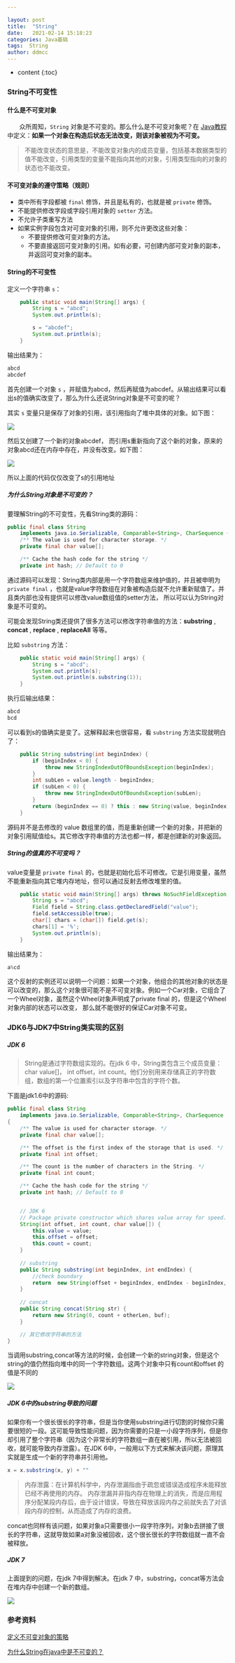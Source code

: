 ```yaml
---

layout: post
title:  "String"
date:   2021-02-14 15:18:23
categories: Java基础
tags:  String
author: ddmcc
---
```


* content
{:toc}


### **String不可变性** 

#### **什么是不可变对象**

       众所周知，`String` 对象是不可变的。那么什么是不可变对象呢？在 [Java教程](https://docs.oracle.com/javase/tutorial/essential/concurrency/immutable.html) 中定义：**如果一个对象在构造后状态无法改变，则该对象被视为不可变。**

>不能改变状态的意思是，不能改变对象内的成员变量，包括基本数据类型的值不能改变，引用类型的变量不能指向其他的对象，引用类型指向的对象的状态也不能改变。




#### **不可变对象的遵守策略（规则）**

- 类中所有字段都被 `final` 修饰，并且是私有的，也就是被 `private` 修饰。
- 不能提供修改字段或字段引用对象的 `setter` 方法。
- 不允许子类重写方法
- 如果实例字段包含对可变对象的引用，则不允许更改这些对象：
  - 不要提供修改可变对象的方法。
  - 不要直接返回可变对象的引用。如有必要，可创建内部可变对象的副本，并返回可变对象的副本。
  

#### **String的不可变性**

定义一个字符串 `s`：

```java
    public static void main(String[] args) {
        String s = "abcd";
        System.out.println(s);

        s = "abcdef";
        System.out.println(s);
    }
```

输出结果为：

```java
abcd
abcdef
```

首先创建一个对象 `s` ，并赋值为abcd，然后再赋值为abcdef。从输出结果可以看出s的值确实改变了，那么为什么还说String对象是不可变的呢？

其实 `s` 变量只是保存了对象的引用，该引用指向了堆中具体的对象。如下图：

![](https://ddmcc-1255635056.file.myqcloud.com/8d3094e8-4633-4c51-910d-e6583eaf13b0.png)


然后又创建了一个新的对象abcdef， 而引用s重新指向了这个新的对象，原来的对象abcd还在内存中存在，并没有改变。如下图：

![](https://ddmcc-1255635056.file.myqcloud.com/28a6c330-391f-4512-8732-ad9d6b60d7d9.png)


所以上面的代码仅仅改变了s的引用地址


##### **为什么String对象是不可变的？**

要理解String的不可变性，先看String类的源码：

```java
public final class String
    implements java.io.Serializable, Comparable<String>, CharSequence {
    /** The value is used for character storage. */
    private final char value[];

    /** Cache the hash code for the string */
    private int hash; // Default to 0
```

通过源码可以发现：String类内部是用一个字符数组来维护值的，并且被申明为 `private final` ，也就是value字符数组在对象被构造后就不允许重新赋值了。并且类内部也没有提供可以修改value数组值的setter方法，
所以可以认为String对象是不可变的。

可能会发现String类还提供了很多方法可以修改字符串值的方法：**substring** , **concat** , **replace** , **replaceAll** 等等。

比如 `substring` 方法：

```java
    public static void main(String[] args) {
        String s = "abcd";
        System.out.println(s);
        System.out.println(s.substring(1));
    }
```

执行后输出结果：

```java
abcd
bcd
```

可以看到s的值确实是变了。这解释起来也很容易，看 `substring` 方法实现就明白了：


```java
    public String substring(int beginIndex) {
        if (beginIndex < 0) {
            throw new StringIndexOutOfBoundsException(beginIndex);
        }
        int subLen = value.length - beginIndex;
        if (subLen < 0) {
            throw new StringIndexOutOfBoundsException(subLen);
        }
        return (beginIndex == 0) ? this : new String(value, beginIndex, subLen);
    }
```

源码并不是去修改的 value 数组里的值，而是重新创建一个新的对象，并把新的对象引用赋值给s。其它修改字符串值的方法也都一样，都是创建新的对象返回。


##### **String的值真的不可变吗？**

value变量是 `private final` 的，也就是初始化后不可修改。它是引用变量，虽然不能重新指向其它堆内存地址，但可以通过反射去修改堆里的值。

```java
    public static void main(String[] args) throws NoSuchFieldException, IllegalAccessException {
        String s = "abcd";
        Field field = String.class.getDeclaredField("value");
        field.setAccessible(true);
        char[] chars = (char[]) field.get(s);
        chars[1] = '%';
        System.out.println(s);
    }
```


输出结果为：

```java
a%cd
```

这个反射的实例还可以说明一个问题：如果一个对象，他组合的其他对象的状态是可以改变的，那么这个对象很可能不是不可变对象。例如一个Car对象，它组合了一个Wheel对象，虽然这个Wheel对象声明成了private final 的，但是这个Wheel对象内部的状态可以改变， 那么就不能很好的保证Car对象不可变。


### **JDK6与JDK7中String类实现的区别**

##### **JDK 6**

>String是通过字符数组实现的。在jdk 6 中，String类包含三个成员变量：char value[]， int offset，int count。他们分别用来存储真正的字符数组，数组的第一个位置索引以及字符串中包含的字符个数。


下面是jdk1.6中的源码:

```java
public final class String
    implements java.io.Serializable, Comparable<String>, CharSequence
{
    /** The value is used for character storage. */
    private final char value[];

    /** The offset is the first index of the storage that is used. */
    private final int offset;

    /** The count is the number of characters in the String. */
    private final int count;

    /** Cache the hash code for the string */
    private int hash; // Default to 0


    // JDK 6
    // Package private constructor which shares value array for speed.
    String(int offset, int count, char value[]) {
        this.value = value;
        this.offset = offset;
        this.count = count;
    }
    
    // substring
    public String substring(int beginIndex, int endIndex) {
        //check boundary
        return  new String(offset + beginIndex, endIndex - beginIndex, value);
    }
    
    // concat
    public String concat(String str) {
        return new String(0, count + otherLen, buf);
    }    

    // 其它修改字符串的方法
}
```


当调用substring,concat等方法的时候，会创建一个新的string对象，但是这个string的值仍然指向堆中的同一个字符数组。这两个对象中只有count和offset 的值是不同的


![](https://ddmcc-1255635056.file.myqcloud.com/45b726c9-42c8-44dd-a8ae-2c81b3f8337d.png)

##### **JDK 6中的substring导致的问题**

如果你有一个很长很长的字符串，但是当你使用substring进行切割的时候你只需要很短的一段。这可能导致性能问题，因为你需要的只是一小段字符序列，但是你却引用了整个字符串（因为这个非常长的字符数组一直在被引用，所以无法被回收，就可能导致内存泄露）。在JDK 6中，一般用以下方式来解决该问题，原理其实就是生成一个新的字符串并引用他。

```java
x = x.substring(x, y) + ""
```

>内存泄露：在计算机科学中，内存泄漏指由于疏忽或错误造成程序未能释放已经不再使用的内存。 内存泄漏并非指内存在物理上的消失，而是应用程序分配某段内存后，由于设计错误，导致在释放该段内存之前就失去了对该段内存的控制，从而造成了内存的浪费。


concat也同样有该问题，如果对象a只需要很小一段字符序列，对象b去拼接了很长的字符串，这就导致如果a对象没被回收，这个很长很长的字符数组就一直不会被释放。


##### **JDK 7**

上面提到的问题，在jdk 7中得到解决。在jdk 7 中，substring，concat等方法会在堆内存中创建一个新的数组。


![](https://ddmcc-1255635056.file.myqcloud.com/202bf514-acd6-4e8d-b6d0-b86ea7abbec3.png)



### **参考资料**

[定义不可变对象的策略](https://docs.oracle.com/javase/tutorial/essential/concurrency/imstrat.html)

[为什么String在java中是不可变的？](https://www.zhihu.com/question/336799824/answer/763164656)